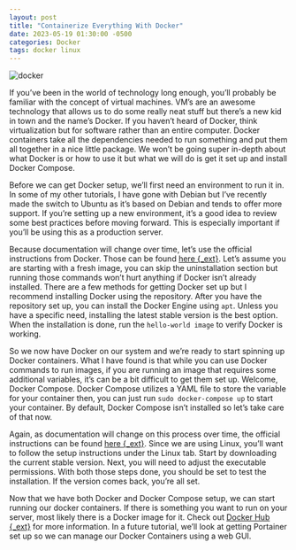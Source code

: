 ```yaml
---
layout: post
title: "Containerize Everything With Docker"
date: 2023-05-19 01:30:00 -0500
categories: Docker
tags: docker linux
---
```


![docker](https://carlos.oulman.net/wp-content/uploads/2022/03/docker_gfx.jpg)

If you’ve been in the world of technology long enough, you’ll probably be familiar with the concept of virtual machines. VM’s are an awesome technology that allows us to do some really neat stuff but there’s a new kid in town and the name’s Docker. If you haven’t heard of Docker, think virtualization but for software rather than an entire computer. Docker containers take all the dependencies needed to run something and put them all together in a nice little package. We won’t be going super in-depth about what Docker is or how to use it but what we will do is get it set up and install Docker Compose.

Before we can get Docker setup, we’ll first need an environment to run it in. In some of my other tutorials, I have gone with Debian but I’ve recently made the switch to Ubuntu as it’s based on Debian and tends to offer more support. If you’re setting up a new environment, it’s a good idea to review some best practices before moving forward. This is especially important if you’ll be using this as a production server.

Because documentation will change over time, let’s use the official instructions from Docker. Those can be found [here {_ext}](https://docs.docker.com/engine/install/ubuntu/). Let’s assume you are starting with a fresh image, you can skip the uninstallation section but running those commands won’t hurt anything if Docker isn’t already installed. There are a few methods for getting Docker set up but I recommend installing Docker using the repository. After you have the repository set up, you can install the Docker Engine using `apt`. Unless you have a specific need, installing the latest stable version is the best option. When the installation is done, run the `hello-world image` to verify Docker is working.

So we now have Docker on our system and we’re ready to start spinning up Docker containers. What I have found is that while you can use Docker commands to run images, if you are running an image that requires some additional variables, it’s can be a bit difficult to get them set up. Welcome, Docker Compose. Docker Compose utilizes a YAML file to store the variable for your container then, you can just run `sudo docker-compose up` to start your container. By default, Docker Compose isn’t installed so let’s take care of that now.

Again, as documentation will change on this process over time, the official instructions can be found [here {_ext}](https://docs.docker.com/compose/install/). Since we are using Linux, you’ll want to follow the setup instructions under the Linux tab. Start by downloading the current stable version. Next, you will need to adjust the executable permissions. With both those steps done, you should be set to test the installation. If the version comes back, you’re all set.

Now that we have both Docker and Docker Compose setup, we can start running our docker containers. If there is something you want to run on your server, most likely there is a Docker image for it. Check out [Docker Hub {_ext}](https://hub.docker.com/) for more information. In a future tutorial, we’ll look at getting Portainer set up so we can manage our Docker Containers using a web GUI.